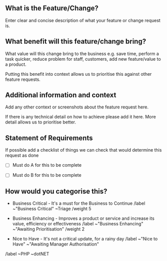 <!--- THIS TEMPLATE IS TO BE USED FOR NEW FEATURES OR CHANGE REQUESTS -->

## What is the Feature/Change?

Enter clear and concise description of what your feature or change request is. 


## What benefit will this feature/change bring?

What value will this change bring to the business e.g. save time, perform a task quicker, reduce problem for staff, customers, add new feature/value to a product.  

Putting this benefit into context allows us to prioritise this against other feature requests. 


## Additional information and context

Add any other context or screenshots about the feature request here.

If there is any technical detail on how to achieve please add it here. More detail allows us to prioritise better. 


## Statement of Requirements

If possible add a checklist of things we can check that would determine this request as done 

- [ ] Must do A for this to be complete
- [ ] Must do B for this to be complete


## How would you categorise this? <!--- Delete as appropriate -->

- Business Critical - It's a must for the Business to Continue 
/label ~"Business Critical" ~Triage 
/weight 5

- Business Enhancing - Improves a product or service and increase its value, efficiency or effectiveness 
/label ~"Business Enhancing" ~"Awaiting Prioritisation" 
/weight 2

- Nice to Have - It's not a critical update, for a rainy day 
/label ~"Nice to Have" ~"Awaiting Manager Authorisation"


<!--- set required labels, include product or project labels if available  -->
/label ~PHP ~dotNET
